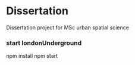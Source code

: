 # Dissertation
Dissertation project for MSc urban spatial science

### start londonUnderground
npm install
npm start

